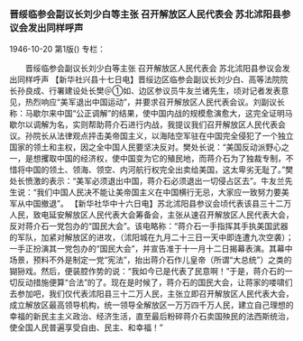 ### 晋绥临参会副议长刘少白等主张  召开解放区人民代表会  苏北沭阳县参议会发出同样呼声

1946-10-20
第1版()
专栏：

　　晋绥临参会副议长刘少白等主张
    召开解放区人民代表会
    苏北沭阳县参议会发出同样呼声
    【新华社兴县十七日电】晋绥边区临参会副议长刘少白、高等法院院长孙良成、行署建设处长樊＠①如、边区参议员牛友兰诸先生，顷对记者发表意见，热烈响应“美军退出中国运动”，并要求召开解放区人民代表会议。刘副议长称：马歇尔来中国“公正调解”的结果，使中国内战的规模愈演愈大，这完全证明马歇尔以调解为名，实则帮助蒋介石进行内战，我提议我们召开解放区人民代表会议。孙院长从法律观点抨击美帝国主义，以海陆空军驻在中国完全侵犯了一个独立国家的领土和主权，因之全中国人民要坚决反对。樊处长说：“美国反动派野心之一，是想攫取中国的经济权，使中国变为它的殖民地，而蒋介石为了独裁专制，不惜将中国的领土、领海、领空、内河航行权完全出卖给美国，这太卑劣无耻了。”樊处长愤激的表示：“美军必须退出中国，蒋介石必须退出一切侵占区去”。牛友兰先生说：“我们中国人民决不能让美帝国主义在中国横行无忌，大家应一致努力要美军从中国撤退”。
    【新华社华中十六日电】苏北沭阳县参议会顷代表该县三十二万人民，致电延安解放区人民代表大会筹备会，主张从速召开解放区人民代表大会，反对蒋介石一党包办的“国民大会”。该电略称：“蒋介石一手指挥其手执美国武器的军队，加紧对解放区的进攻，（沭阳城在九月二十三日一天中即连遭九次空袭）；一手正扮演其一党包办的“国民大会”，并宣告准于十一月十二日揭幕表演。其幕中场景，预料不外是制定一党“宪法”，抬出蒋介石作儿皇帝（所谓“大总统”）之类的猢狲戏。然后，便装腔作势的说：“我如今已是代表了民意啊！”于是，蒋介石的一切反动措施便算“合法”的了。现在是时候了，蒋介石的国民大会，让蒋家的喽啸们去参加吧，我们仅代表沭阳县三十二万人民，主张立即召开解放区人民代表大会，成立解放区最高领导机构，统一领导全解放区一万万四千万人民，建立自己理想的幸福的新民主主义政治、经济生活，直至最后粉碎蒋介石卖国殃民的法西斯统治，使全国人民普遍享受自由、民主、和幸福！”
